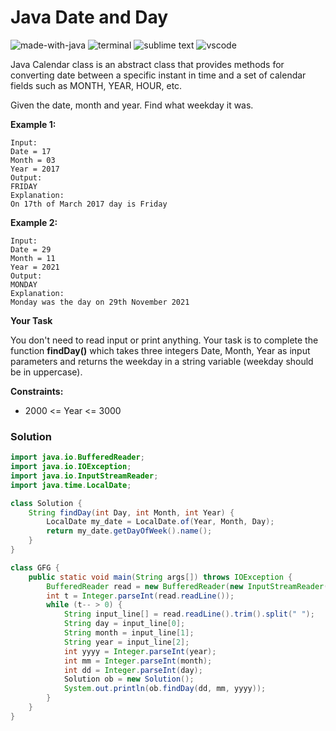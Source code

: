 # Java Date and Day
![made-with-java](https://img.shields.io/badge/Made%20with-Java-007396.svg)
![terminal](https://img.shields.io/badge/Windows%20Terminal-4D4D4D?logo=windows%20terminal&logoColor=white)
![sublime text](https://img.shields.io/badge/sublime_text-%23575757.svg?logo=sublime-text&logoColor=important)
![vscode](https://img.shields.io/badge/Visual_Studio_Code-0078D4?logo=visual%20studio%20code&logoColor=white)

Java Calendar class is an abstract class that provides methods for converting date between a specific instant in time and a set of calendar fields such as MONTH, YEAR, HOUR, etc.

Given the date, month and year. Find what weekday it was.

__Example 1:__
```
Input:
Date = 17
Month = 03
Year = 2017
Output:
FRIDAY
Explanation:
On 17th of March 2017 day is Friday
```
__Example 2:__
```
Input:
Date = 29
Month = 11
Year = 2021
Output:
MONDAY
Explanation:
Monday was the day on 29th November 2021
```
__Your Task__

You don't need to read input or print anything. Your task is to complete the function **findDay()** which takes three integers Date, Month, Year as input parameters and returns the weekday in a string variable (weekday should be in uppercase).

__Constraints:__
- 2000 <= Year <= 3000

### Solution
```java
import java.io.BufferedReader;
import java.io.IOException;
import java.io.InputStreamReader;
import java.time.LocalDate;

class Solution {
    String findDay(int Day, int Month, int Year) {
        LocalDate my_date = LocalDate.of(Year, Month, Day);
        return my_date.getDayOfWeek().name();
    }
}

class GFG {
    public static void main(String args[]) throws IOException {
        BufferedReader read = new BufferedReader(new InputStreamReader(System.in));
        int t = Integer.parseInt(read.readLine());
        while (t-- > 0) {
            String input_line[] = read.readLine().trim().split(" ");
            String day = input_line[0];
            String month = input_line[1];
            String year = input_line[2];
            int yyyy = Integer.parseInt(year);
            int mm = Integer.parseInt(month);
            int dd = Integer.parseInt(day);
            Solution ob = new Solution();
            System.out.println(ob.findDay(dd, mm, yyyy));
        }
    }
}
```